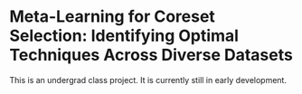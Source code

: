 # Meta-Learning for Coreset Selection: Identifying Optimal Techniques Across Diverse Datasets
This is an undergrad class project. It is currently still in early development. 
